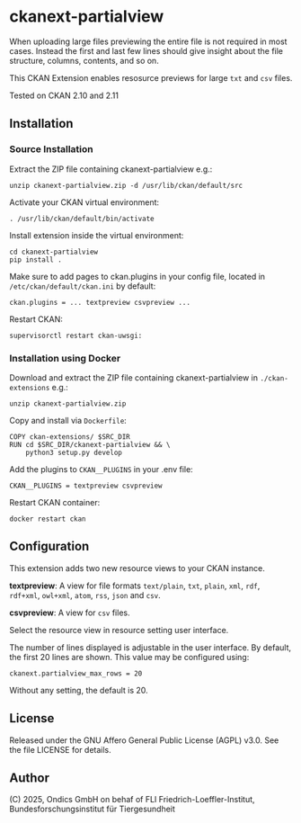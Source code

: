 # ckanext-partialview

When uploading large files previewing the 
entire file is not required in most cases. 
Instead the first and last few lines should
give insight about the file structure, columns,
contents, and so on.

This CKAN Extension enables resosurce previews 
for large `txt` and `csv` files.

Tested on CKAN 2.10 and 2.11

## Installation

### Source Installation

Extract the ZIP file containing ckanext-partialview e.g.:

    unzip ckanext-partialview.zip -d /usr/lib/ckan/default/src

Activate your CKAN virtual environment:

    . /usr/lib/ckan/default/bin/activate

Install extension inside the virtual environment:

    cd ckanext-partialview
    pip install .

Make sure to add pages to ckan.plugins in your config file, located
in `/etc/ckan/default/ckan.ini` by default:

    ckan.plugins = ... textpreview csvpreview ...

Restart CKAN:

    supervisorctl restart ckan-uwsgi:  


### Installation using Docker

Download and extract the ZIP file containing ckanext-partialview 
in `./ckan-extensions` e.g.:

    unzip ckanext-partialview.zip

Copy and install via `Dockerfile`:

    COPY ckan-extensions/ $SRC_DIR
    RUN cd $SRC_DIR/ckanext-partialview && \
        python3 setup.py develop

Add the plugins to `CKAN__PLUGINS` in your .env file:

    CKAN__PLUGINS = textpreview csvpreview

Restart CKAN container:

    docker restart ckan

## Configuration

This extension adds two new resource views to your CKAN instance.  

**textpreview**: A view for file formats `text/plain`, `txt`, `plain`, `xml`, `rdf`, `rdf+xml`, `owl+xml`, `atom`, `rss`, `json` and `csv`.  

**csvpreview**: A view for `csv` files. 

Select the resource view in resource setting user interface.

The number of lines displayed is adjustable in the user 
interface. By default, the first 20 lines are shown.
This value may be configured using:

    ckanext.partialview_max_rows = 20

Without any setting, the default is 20.

## License

Released under the GNU Affero General Public License (AGPL) v3.0. See the file LICENSE for details.

## Author

(C) 2025, Ondics GmbH on behaf of FLI Friedrich-Loeffler-Institut, Bundesforschungsinstitut für Tiergesundheit 
